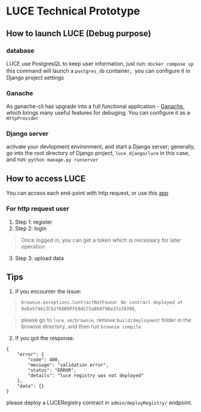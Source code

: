 
# LUCE Technical Prototype 
## How to launch LUCE (Debug purpose)
### database
LUCE use PostgresQL to keep user information, just run:
`docker compose up`
this command will launch a `postgres_db` container，you can configure it in Django project settings

### Ganache
As ganache-cli has upgrade into a full functional application - [Ganache](https://trufflesuite.com/ganache/), which brings many useful features for debuging. You can configure it as a `HttpProvider`

### Django server
activate your devlopment environment, and start a Django server; generally, go into the root directory of Django project, `luce_django/luce` in this case, and run:
`python manage.py runserver`

## How to access LUCE
You can access each end-point with http request, or use this [app](https://github.com/klifish/DecentralizedHealthcare)

### For http request user
1. Step 1: register
2. Step 2: login
> Once logged in, you can get a token which is necessary for later operation
3. Step 3: upload data

## Tips
1. if you encounter the issue: 

> ```brownie.exceptions.ContractNotFound: No contract deployed at 0xDa574613C62f6DB9FFE8dCC5a8b079Ba37e29390```,

> please go to `luce_vm/brownie`, remove `build/deployment` folder in the brownie directory, and then run `brownie compile`

2. If you got the response:
```
{
    "error": {
        "code": 400,
        "message": "validation error",
        "status": "ERROR",
        "details": "luce registry was not deployed"
    },
    "data": {}
}
```
please deploy a LUCERegistry contract in `admin/deployRegistry/` endpoint.